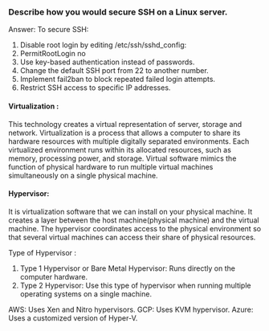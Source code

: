 ### Describe how you would secure SSH on a Linux server. 

Answer:
To secure SSH:
1. Disable root login by editing /etc/ssh/sshd_config:
2. PermitRootLogin no
3. Use key-based authentication instead of passwords.
4. Change the default SSH port from 22 to another number.
5. Implement fail2ban to block repeated failed login attempts.
6. Restrict SSH access to specific IP addresses.

#### Virtualization : 

This technology creates a virtual representation of server, storage and network. Virtualization is a process that allows a computer to share its hardware resources with multiple digitally separated environments. Each virtualized environment runs within its allocated resources, such as memory, processing power, and storage. Virtual software mimics the function of physical hardware to run multiple virtual machines simultaneously on a single physical machine.

#### Hypervisor: 

It is virtualization software that we can install on your physical machine. It creates a layer between the host machine(physical machine) and the virtual machine. The hypervisor coordinates access to the physical environment so that several virtual machines can access their share of physical resources.
 
Type of Hypervisor :
1. Type 1 Hypervisor or Bare Metal Hypervisor: Runs directly on the computer hardware.
2. Type 2 Hypervisor: Use this type of hypervisor when running multiple operating systems on a single machine. 

AWS: Uses Xen and Nitro hypervisors.
GCP: Uses KVM hypervisor.
Azure: Uses a customized version of Hyper-V.
